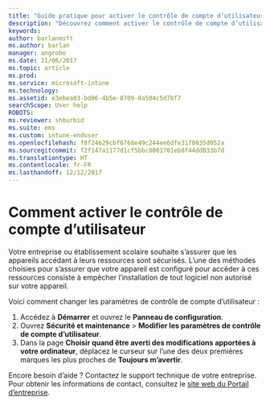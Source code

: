 ```yaml
---
title: "Guide pratique pour activer le contrôle de compte d’utilisateur | Microsoft Docs"
description: "Découvrez comment activer le contrôle de compte d’utilisateur pour accéder aux ressources de l’entreprise."
keywords: 
author: barlanmsft
ms.author: barlan
manager: angrobe
ms.date: 11/06/2017
ms.topic: article
ms.prod: 
ms.service: microsoft-intune
ms.technology: 
ms.assetid: e3ebea03-bd06-4b5e-8709-0a504c5d7bf7
searchScope: User help
ROBOTS: 
ms.reviewer: shburbid
ms.suite: ems
ms.custom: intune-enduser
ms.openlocfilehash: f8f24629cbf6768e49c244ee6dfe31f0035d052a
ms.sourcegitcommit: f2f147a1177d1cf5bbc8001701eb8f44dd833b7d
ms.translationtype: HT
ms.contentlocale: fr-FR
ms.lasthandoff: 12/12/2017
---
```

# <a name="how-to-enable-user-access-control"></a>Comment activer le contrôle de compte d’utilisateur

Votre entreprise ou établissement scolaire souhaite s’assurer que les appareils accédant à leurs ressources sont sécurisés. L’une des méthodes choisies pour s’assurer que votre appareil est configuré pour accéder à ces ressources consiste à empêcher l’installation de tout logiciel non autorisé sur votre appareil.

Voici comment changer les paramètres de contrôle de compte d’utilisateur :

1. Accédez à **Démarrer** et ouvrez le **Panneau de configuration**.
2. Ouvrez **Sécurité et maintenance** > **Modifier les paramètres de contrôle de compte d’utilisateur**.
3. Dans la page **Choisir quand être averti des modifications apportées à votre ordinateur**, déplacez le curseur sur l’une des deux premières marques les plus proches de **Toujours m’avertir**.

Encore besoin d’aide ? Contactez le support technique de votre entreprise. Pour obtenir les informations de contact, consultez le [site web du Portail d’entreprise](https://portal.manage.microsoft.com#HelpDeskDialog).
